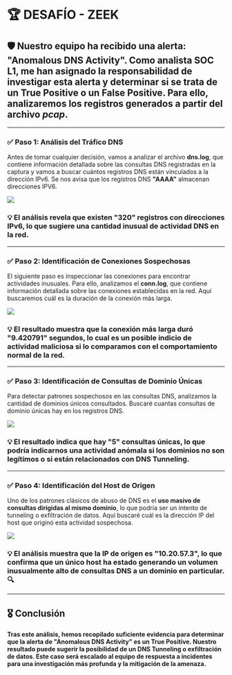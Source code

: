 # 🏆 DESAFÍO - ZEEK

## 🛡️ Nuestro equipo ha recibido una alerta: **"Anomalous DNS Activity"**. Como analista SOC L1, me han asignado la responsabilidad de investigar esta alerta y determinar si se trata de un **True Positive** o un **False Positive**. Para ello, analizaremos los registros generados a partir del archivo *pcap*.

---

### ✅ **Paso 1: Análisis del Tráfico DNS**

Antes de tomar cualquier decisión, vamos a analizar el archivo **dns.log**, que contiene información detallada sobre las consultas DNS registradas en la captura y vamos a buscar cuántos registros DNS están vinculados a la dirección IPv6. Se nos avisa que los registros DNS **"AAAA"** almacenan direcciones IPV6.

![](https://raw.githubusercontent.com/JoshKxng/SOC-Level-1-THM/0dc6b0fb447af7f5cbbaf6aa2cfcfd443cd09224/imagenes/Zeek/Zeek-DNS/Zeek%201.png)

### 💡 El análisis revela que existen **"320"** registros con direcciones IPv6, lo que sugiere una cantidad inusual de actividad DNS en la red.

---

### ✅ **Paso 2: Identificación de Conexiones Sospechosas**

El siguiente paso es inspeccionar las conexiones para encontrar actividades inusuales. Para ello, analizamos el **conn.log**, que contiene información detallada sobre las conexiones establecidas en la red. Aquí buscaremos cuál es la duración de la conexión más larga.

![](https://raw.githubusercontent.com/JoshKxng/SOC-Level-1-THM/refs/heads/main/imagenes/Zeek/Zeek-DNS/Zeek%202.png)

### 💡 El resultado muestra que la conexión más larga duró **"9.420791" segundos**, lo cual es un posible indicio de actividad maliciosa si lo comparamos con el comportamiento normal de la red.

---

### ✅ Paso 3: Identificación de Consultas de Dominio Únicas

Para detectar patrones sospechosos en las consultas DNS, analizamos la cantidad de dominios únicos consultados. Buscaré cuantas consultas de dominio únicas hay en los registros DNS.

![](https://raw.githubusercontent.com/JoshKxng/SOC-Level-1-THM/0dc6b0fb447af7f5cbbaf6aa2cfcfd443cd09224/imagenes/Zeek/Zeek-DNS/Zeek%203.png)

### 💡 El resultado indica que hay **"5" consultas únicas**, lo que podría indicarnos una actividad anómala si los dominios no son legítimos o si están relacionados con **DNS Tunneling**.

---

### ✅ **Paso 4: Identificación del Host de Origen**

Uno de los patrones clásicos de abuso de DNS es el **uso masivo de consultas dirigidas al mismo dominio**, lo que podría ser un intento de tunneling o exfiltración de datos.
Aquí buscaré cuál es la dirección IP del host que originó esta actividad sospechosa.

![](https://raw.githubusercontent.com/JoshKxng/SOC-Level-1-THM/0dc6b0fb447af7f5cbbaf6aa2cfcfd443cd09224/imagenes/Zeek/Zeek-DNS/Zeek%204.png)

### 💡 El análisis muestra que la IP de origen es **"10.20.57.3"**, lo que confirma que un único host ha estado generando un volumen inusualmente alto de consultas DNS a un dominio en particular. 🔍

---

## 🎖️ **Conclusión**

#### Tras este análisis, hemos recopilado suficiente evidencia para determinar que la alerta de "Anomalous DNS Activity" es un True Positive. Nuestro resultado puede sugerir la posibilidad de un **DNS Tunneling** o exfiltración de datos. Este caso será escalado al equipo de respuesta a incidentes para una investigación más profunda y la mitigación de la amenaza.


